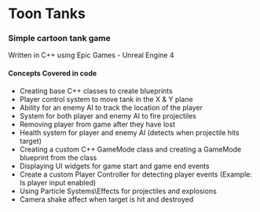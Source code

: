 # Toon Tanks 
### Simple cartoon tank game

Written in C++ using Epic Games - Unreal Engine 4

#### Concepts Covered in code

* Creating base C++ classes to create blueprints
* Player control system to move tank in the X & Y plane
* Ability for an enemy AI to track the location of the player
* System for both player and enemy AI to fire projectiles
* Removing player from game after they have lost
* Health system for player and enemy AI (detects when projectile hits target)
* Creating a custom C++ GameMode class and creating a GameMode blueprint from the class
* Displaying UI widgets for game start and game end events
* Create a custom Player Controller for detecting player events (Example: Is player input enabled)
* Using Particle Systems\Effects for projectiles and explosions
* Camera shake affect when target is hit and destroyed
